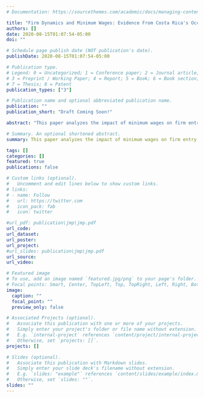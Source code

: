 ```yaml
---
# Documentation: https://sourcethemes.com/academic/docs/managing-content/

title: "Firm Dynamics and Minimum Wages: Evidence From Costa Rica's Occupation-Based System"
authors: []
date: 2020-08-15T01:07:54-05:00
doi: ""

# Schedule page publish date (NOT publication's date).
publishDate: 2020-08-15T01:07:54-05:00

# Publication type.
# Legend: 0 = Uncategorized; 1 = Conference paper; 2 = Journal article;
# 3 = Preprint / Working Paper; 4 = Report; 5 = Book; 6 = Book section;
# 7 = Thesis; 8 = Patent
publication_types: ["3"]

# Publication name and optional abbreviated publication name.
publication: ""
publication_short: "Draft Coming Soon!"

abstract: "This paper analyzes the impact of minimum wages on firm entry, firm exit, and the primary margins of response for incumbent firms. I examine Costa Rica's setting in which minimum wages vary by occupations, levels are highly binding, and increases are sizeable and permanent. I assemble rich administrative data covering the universe of workers and firms in 2006-2017 to construct accurate exposure measures to the minimum wage policy. Minimum wage exposure induces firms to reduce employment, switch towards capital, and attain labor productivity improvements. In compliance with the policy, firms increase their labor shares, suffer a decline in profitability, and are more likely to exit. Finally, raising minimum wages lowers firm entry, with an estimated adverse effect on employment of 0.8 percent."

# Summary. An optional shortened abstract.
summary: This paper analyzes the impact of minimum wages on firm entry, firm exit, and the primary margins of response for incumbent firms. I examine Costa Rica's setting in which minimum wages vary by occupations, levels are highly binding, and increases are sizeable and permanent. I assemble rich administrative data covering the universe of workers and firms in 2006-2017 to construct accurate exposure measures to the minimum wage policy. Minimum wage exposure induces firms to reduce employment, switch towards capital, and attain labor productivity improvements. In compliance with the policy, firms increase their labor shares, suffer a decline in profitability, and are more likely to exit. Finally, raising minimum wages lowers firm entry, with an estimated adverse effect on employment of 0.8 percent."

tags: []
categories: []
featured: true
publications: false

# Custom links (optional).
#   Uncomment and edit lines below to show custom links.
# links:
# - name: Follow
#   url: https://twitter.com
#   icon_pack: fab
#   icon: twitter

#url_pdf: publication\jmp\jmp.pdf
url_code:
url_dataset:
url_poster:
url_project:
#url_slides: publication\jmp\jmp.pdf
url_source:
url_video:

# Featured image
# To use, add an image named `featured.jpg/png` to your page's folder.
# Focal points: Smart, Center, TopLeft, Top, TopRight, Left, Right, BottomLeft, Bottom, BottomRight.
image:
  caption: ""
  focal_point: ""
  preview_only: false

# Associated Projects (optional).
#   Associate this publication with one or more of your projects.
#   Simply enter your project's folder or file name without extension.
#   E.g. `internal-project` references `content/project/internal-project/index.md`.
#   Otherwise, set `projects: []`.
projects: []

# Slides (optional).
#   Associate this publication with Markdown slides.
#   Simply enter your slide deck's filename without extension.
#   E.g. `slides: "example"` references `content/slides/example/index.md`.
#   Otherwise, set `slides: ""`.
slides: ""
---
```

